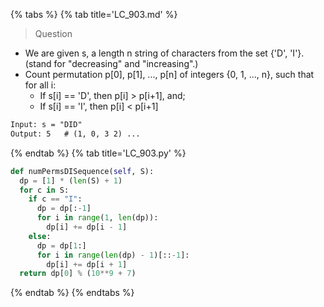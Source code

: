 {% tabs %}
{% tab title='LC_903.md' %}

> Question

* We are given s, a length n string of characters from the set {'D', 'I'}. (stand for "decreasing" and "increasing".)
* Count permutation p[0], p[1], ..., p[n] of integers {0, 1, ..., n}, such that for all i:
  * If s[i] == 'D', then p[i] > p[i+1], and;
  * If s[i] == 'I', then p[i] < p[i+1]

```txt
Input: s = "DID"
Output: 5   # (1, 0, 3 2) ...
```

{% endtab %}
{% tab title='LC_903.py' %}

```py
def numPermsDISequence(self, S):
  dp = [1] * (len(S) + 1)
  for c in S:
    if c == "I":
      dp = dp[:-1]
      for i in range(1, len(dp)):
        dp[i] += dp[i - 1]
    else:
      dp = dp[1:]
      for i in range(len(dp) - 1)[::-1]:
        dp[i] += dp[i + 1]
  return dp[0] % (10**9 + 7)
```

{% endtab %}
{% endtabs %}
